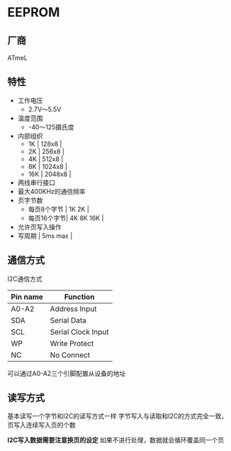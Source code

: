 # EEPROM 
## 厂商
ATmeL
## 特性
+ 工作电压
	+ 2.7V～5.5V
+ 温度范围
	+ -40～125摄氏度
+ 内部组织
	+ 1K | 128x8 |
	+ 2K | 256x8 |
	+ 4K | 512x8 |
	+ 8K | 1024x8 |
	+ 16K | 2048x8 | 
+ 两线串行接口
+ 最大400KHz的通信频率
+ 页字节数
	+ 每页8个字节 | 1K 2K |
	+ 每页16个字节| 4K 8K 16K |
+ 允许页写入操作
+ 写周期 | 5ms max |

## 通信方式
I2C通信方式

| Pin name | Function           |
| -------- | ------------------ |
| A0-A2    | Address Input      |
| SDA      | Serial Data        |
| SCL      | Serial Clock Input |
| WP       | Write Protect      |
| NC       | No Connect         |

可以通过A0-A2三个引脚配置从设备的地址

## 读写方式
基本读写一个字节和I2C的读写方式一样
字节写入与读取和I2C的方式完全一致，页写入连续写入页的个数

**I2C写入数据需要注意换页的设定**
如果不进行处理，数据就会循环覆盖同一个页




